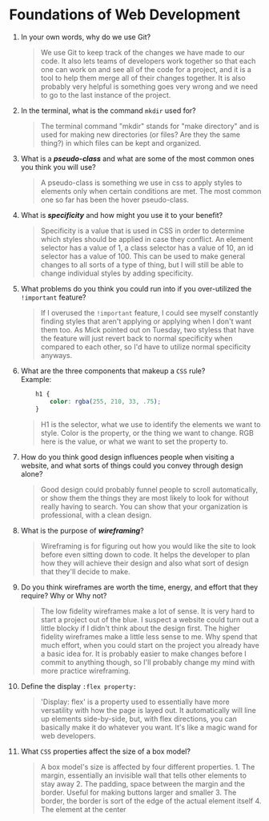 # Foundations of Web Development
01. In your own words, why do we use Git?
    > We use Git to keep track of the changes we have made to our code. It also lets teams of developers work together so that each one can work on and see all of the code for a project, and it is a tool to help them merge all of their changes together. It is also probably very helpful is something goes very wrong and we need to go to the last instance of the project.
02. In the terminal, what is the command `mkdir` used for?
    > The terminal command "mkdir" stands for "make directory" and is used for making new directories (or files? Are they the same thing?) in which files can be kept and organized.

03. What is a ***pseudo-class*** and what are some of the most common ones you think you will use?
    > A pseudo-class is something we use in css to apply styles to elements only when certain conditions are met. The most common one so far has been the hover pseudo-class.

04. What is ***specificity*** and how might you use it to your benefit?
    > Specificity is a value that is used in CSS in order to determine which styles should be applied in case they conflict. An element selector has a value of 1, a class selector has a value of 10, an id selector has a value of 100. This can be used to make general changes to all sorts of a type of thing, but I will still be able to change individual styles by adding specificity.

05. What problems do you think you could run into if you over-utilized the `!important` feature?
    > If I overused the `!important` feature, I could see myself constantly finding styles that aren't applying or applying when I don't want them too. As Mick pointed out on Tuesday, two styless that have the feature will just revert back to normal specificity when compared to each other, so I'd have to utilize normal specificity anyways. 
06. What are the three components that makeup a `CSS` rule? <br> Example:

    ```css
        h1 {
            color: rgba(255, 210, 33, .75);
        }
    ```

    > H1 is the selector, what we use to identify the elements we want to style. Color is the property, or the thing we want to change. RGB here is the value, or what we want to set the property to.

07. How do you think good design influences people when visiting a website, and what sorts of things could you convey through design alone?
    > Good design could probably funnel people to scroll automatically, or show them the things they are most likely to look for without really having to search. You can show that your organization is professional, with a clean design.
08. What is the purpose of ***wireframing***?
    > Wireframing is for figuring out how you would like the site to look before even sitting down to code. It helps the developer to plan how they will achieve their design and also what sort of design that they'll decide to make.

09. Do you think wireframes are worth the time, energy, and effort that they require? Why or Why not?
    > The low fidelity wireframes make a lot of sense. It is very hard to start a project out of the blue. I suspect a website could turn out a little blocky if I didn't think about the design first. The higher fidelity wireframes make a little less sense to me. Why spend that much effort, when you could start on the project you already have a basic idea for. It is probably easier to make changes before I commit to anything though, so I'll probably change my mind with more practice wireframing.

10. Define the display `:flex property:`
    > 'Display: flex' is a property used to essentially have more versatility with how the page is layed out. It automatically will line up elements side-by-side, but, with flex directions, you can basically make it do whatever you want. It's like a magic wand for web developers.

11. What `CSS` properties affect the size of a box model?
    > A box model's size is affected by four different properties. 
        1. The margin, essentially an invisible wall that tells other elements to stay away
        2. The padding, space between the margin and the border. Useful for making buttons larger and smaller
        3. The border, the border is sort of the edge of the actual element itself
        4. The element at the center 
